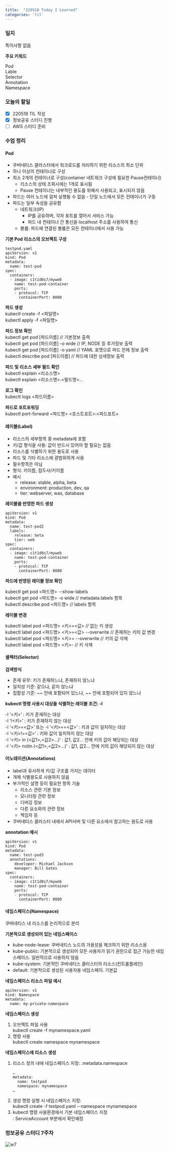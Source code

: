 ```yaml
---
title:  "220518 Today I Learned"
categories: 'til'
---
```


### 일지

특이사항 없음

**주요 키워드**

Pod  
Lable   
Selector   
Annotation  
Namespace   

### 오늘의 할일

- [x] 220518 TIL 작성
- [x] 정보공유 스터디 진행
- [ ] AWS 스터디 준비

### 수업 정리

#### Pod

- 쿠버네티스 클러스터에서 워크로드를 처리하기 위한 리소스의 최소 단위  
- 하나 이상의 컨테이너로 구성
- 최소 2개의 컨테이너로 구성(container 네트워크 구성에 필요한  Pause컨테이너)
    - 리소스의 상태 조회시에는 1개로 표시됨
    - Pause 컨테이너는 내부적인 용도를 위해서 사용되고, 표시되지 않음
- 파드는 여러 노드에 걸쳐 실행될 수 없음 - 단일 노드에서 모든 컨테이너가 구동
- 파드는 일부 속성을 공유함
    - 네트워크(IP)
        - IP를 공유하며, 각자 포트를 열어서 서비스 가능
        - 파드 내 컨테이너 간 통신을 localhost 주소를 사용하여 통신
    - 볼륨: 파드에 연결된 볼륨은 모든 컨테이너에서 사용 가능

**기본 Pod 리소스의 오브젝트 구성**  

```
testpod.yaml
apiVersion: v1
kind: Pod
metadata:
  name: test-pod
spec:
  containers:
  - image: c1t1d0s7/myweb
    name: test-pod-container
    ports:
    - protocol: TCP
      containerPort: 8080
```

**파드 생성**  
kubectl create -f <파일명>  
kubectl apply -f <파일명>  

**파드 정보 확인**     
kubectl get pod [파드이름]	// 기본정보 출력  
kubectl get pod [파드이름] -o wide 	// IP, NODE 등 추가정보 출력  
kubectl get pod [파드이름] -o yaml	// YAML 포맷으로 파드 전체 정보 출력  
kubectl describe pod [파드이름]		// 파드에 대한 상세정보 출력  

**파드 및 리소스 세부 필드 확인**  
kubectl explain <리소스명>  
kubectl explain <리소스명>.<필드명>...  

**로그 확인**  
kubectl logs <파드이름>  

**파드로 포트포워딩**  
kubectl port-forward <파드명> <호스트포트>:<파드포트>  

#### 레이블(Label)

- 리소스의 세부항목 중 metadata에 포함
- 키/값 형식을 사용: 값이 반드시 있어야 할 필요는 없음
- 리소스를 식별하기 위한 용도로 사용
- 파드 및 기타 리소스에 광범위하게 사용
- 필수항목은 아님
- 형식: 키이름, 접두사/키이름
- 예시
    - release: stable, alpha, beta
    - environment: production, dev, qa
    - tier: webserver, was, database

**레이블을 반영한 파드 생성**  

```
apiVersion: v1
kind: Pod
metadata:
  name: test-pod2
  labels:
    release: beta
    tier: web
spec:
  containers:
  - image: c1t1d0s7/myweb
    name: test-pod-container
    ports:
    - protocol: TCP
      containerPort: 8080
```

**파드에 반영된 레이블 정보 확인**

kubectl get pod <파드명> --show-labels  
kubectl get pod <파드명> -o wide		// metadata.labels 항목  
kubectl describe pod <파드명>			// labels 항목  

**레이블 변경**

kubectl label pod <파드명> <키>=<값>		// 없는 키 생성  
kubectl label pod <파드명> <키>=<값> --overwrite	// 존재하는 키의 값 변경  
kubectl label pod <파드명> <키>= --overwrite // 키의 값 삭제  
kubectl label pod <파드명> <키>-			// 키 삭제   

#### 셀렉터(Selector)

**검색방식**
- 존재 유무: 키가 존재하느냐, 존재하지 않느냐
- 일치성 기준: 같으냐, 같지 않느냐 
- 집합성 기준: \~~ 안에 포함되어 있느냐, \~~ 안에 포함되어 있지 않느냐

**kubectl 명령 사용시 대상을 식별하는 레이블 조건: -l**

-l ‘<키>’ : 키가 존재하는 대상  
-l ‘!<키>’ : 키가 존재하지 않는 대상  
-l ‘<키>=<값>’  또는 -l ‘<키>==<값>’ : 키과 값이 일치하는 대상  
-l ‘<키>!=<값>’ : 키와 값이 일치하지 않는 대상  
-l ‘<키> in (<값1>,<값2>...)’ : 값1, 값2… 안에 키의 값이 해당되는 대상  
-l ‘<키> notin (<값1>,<값2>...)’ : 값1, 값2… 안에 키의 값이 해당되지 않는 대상  


#### 어노테이션(Annotations)

- label과 유사하게 키/값 구조를 가지는 데이터
- 개체 식별용도로 사용하지 않음
- 부가적인 설명 등이 필요한 항목 기술
    - 리소스 관련 기본 정보
    - 모니터링 관련 정보
    - 디버깅 정보
    - 다른 요소와의 관련 정보
    - 책임자 등
- 쿠버네티스 클러스터 내에서 API서버 및 다른 요소에서 참고하는 용도로 사용

**annotation 예시**

```
apiVersion: v1
kind: Pod
metadata:
  name: test-pod3
  annotations:
    developer: Michael Jackson
    manager: Bill Gates
spec:
  containers:
  - image: c1t1d0s7/myweb
    name: test-pod-container
    ports:
    - protocol: TCP
      containerPort: 8080
```

#### 네임스페이스(Namespace)

쿠버네티스 내 리소스를 논리적으로 분리  

**기본적으로 생성되어 있는 네임스페이스**

- kube-node-lease: 쿠버네티스 노드의 가용성을 체크하기 위한 리소스용
- kube-public: 기본적으로 생성되어 모든 사용자가 읽기 권한으로 접근 가능한 네임스페이스. 일반적으로 사용하지 않음
- kube-system: 기본적인 쿠버네티스 클러스터의 리소스(컨트롤플레인)
- default: 기본적으로 생성된 사용자용 네임스페이. 기본값

**네임스페이스 리소스 파일 예시**
```
apiVersion: v1
kind: Namespace
metadata:
  name: my-private-namespace
```

**네임스페이스 생성**
1. 오브젝트 파일 사용  
    kubectl create -f mynamespace.yaml
2. 명령 사용  
    kubectl create namespace mynamespace

**네임스페이스에 리소스 생성**

1. 리소스 정의 내에 네임스페이스 지정: .metadata.namespace
    ```
    …
    metadata:
      name: testpod
      namespace: mynamespace
    …
    ```
2. 생성 명령 실행 시 네임스페이스 지정:  
    kubectl create -f testpod.yaml --namespace mynamespace  
3. kubectl 명령 사용환경에서 기본 네임스페이스 지정  
	: ServiceAccount 부분에서 확인예정


### 정보공유 스터디 7주차

![w7](/assets/til/til511.png)